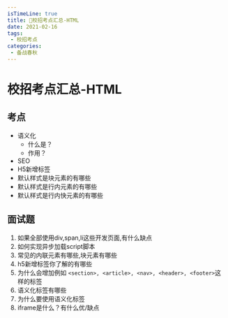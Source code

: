 ```yaml
---
isTimeLine: true
title: 🚀校招考点汇总-HTML
date: 2021-02-16
tags:
 - 校招考点
categories:
 - 备战春秋
---
```

# 校招考点汇总-HTML

## 考点
* 语义化
  * 什么是？
  * 作用？
* SEO
* H5新增标签
* 默认样式是块元素的有哪些
* 默认样式是行内元素的有哪些
* 默认样式是行内快元素的有哪些

## 面试题
1. 如果全部使用div,span,li这些开发页面,有什么缺点
2. 如何实现异步加载script脚本
3. 常见的内联元素有哪些,块元素有哪些
4. h5新增标签你了解的有哪些
5. 为什么会增加例如 `<section>, <article>, <nav>, <header>, <footer>`这样的标签
6. 语义化标签有哪些
7. 为什么要使用语义化标签
8. iframe是什么？有什么优/缺点


